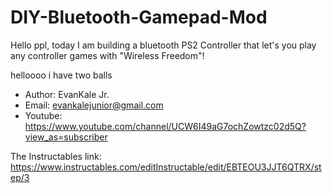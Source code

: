 # DIY-Bluetooth-Gamepad-Mod

Hello ppl, 
today I am building a bluetooth PS2 Controller that let's you play
any controller games with "Wireless Freedom"!

helloooo i have two balls

- Author: EvanKale Jr.
- Email: evankalejunior@gmail.com	
- Youtube: https://www.youtube.com/channel/UCW6I49aG7ochZowtzc02d5Q?view_as=subscriber

The Instructables link:
https://www.instructables.com/editInstructable/edit/EBTEOU3JJT6QTRX/step/3
